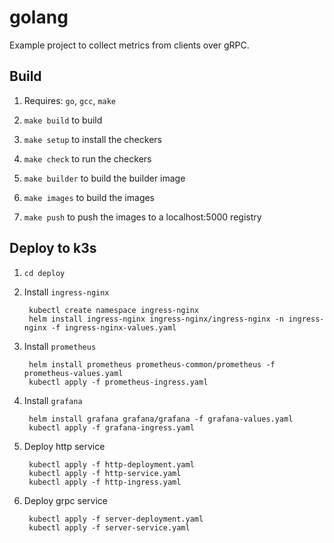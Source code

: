 # golang

Example project to collect metrics from clients over gRPC.

## Build

1. Requires: `go`, `gcc`, `make`

1. `make build` to build

1. `make setup` to install the checkers

1. `make check` to run the checkers

1. `make builder` to build the builder image

1. `make images` to build the images

1. `make push` to push the images to a localhost:5000 registry

## Deploy to k3s

1. `cd deploy`

1. Install `ingress-nginx`

		kubectl create namespace ingress-nginx
		helm install ingress-nginx ingress-nginx/ingress-nginx -n ingress-nginx -f ingress-nginx-values.yaml

1. Install `prometheus`

		helm install prometheus prometheus-common/prometheus -f prometheus-values.yaml
		kubectl apply -f prometheus-ingress.yaml

1. Install `grafana`

		helm install grafana grafana/grafana -f grafana-values.yaml
		kubectl apply -f grafana-ingress.yaml

1. Deploy http service

		kubectl apply -f http-deployment.yaml
		kubectl apply -f http-service.yaml
		kubectl apply -f http-ingress.yaml

1. Deploy grpc service

		kubectl apply -f server-deployment.yaml
		kubectl apply -f server-service.yaml
